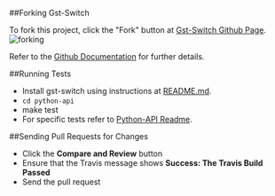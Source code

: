 ##Forking Gst-Switch

To fork this project, click the "Fork" button at [Gst-Switch Github Page](https://github.com/timvideos/gst-switch "").
![forking](https://github-images.s3.amazonaws.com/help/Bootcamp-Fork.png "forking")

Refer to the [Github Documentation](https://help.github.com/articles/fork-a-repo "") for further details.

##Running Tests

* Install gst-switch using instructions at [README.md](https://github.com/timvideos/gst-switch/blob/master/README.md "").
* `cd python-api`
* make test
* For specific tests refer to [Python-API Readme](https://github.com/timvideos/gst-switch/blob/master/python-api/README.md "").

##Sending Pull Requests for Changes

* Click the **Compare and Review** button
* Ensure that the Travis message shows **Success: The Travis Build Passed**
* Send the pull request
